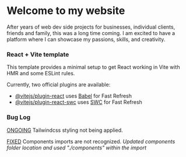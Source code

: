 # Welcome to my website
After years of web dev side projects for businesses, individual clients, friends and family, this was a long time coming. I am excited to have a platform where I can showcase my passions, skills, and creativity.


### React + Vite template
This template provides a minimal setup to get React working in Vite with HMR and some ESLint rules.

Currently, two official plugins are available:

- [@vitejs/plugin-react](https://github.com/vitejs/vite-plugin-react/blob/main/packages/plugin-react/README.md) uses [Babel](https://babeljs.io/) for Fast Refresh
- [@vitejs/plugin-react-swc](https://github.com/vitejs/vite-plugin-react-swc) uses [SWC](https://swc.rs/) for Fast Refresh

### Bug Log
<ins>ONGOING</ins>
Tailwindcss styling not being applied.

<ins>FIXED</ins>
Components imports are not recognized. *Updated components folder location and used "./components" within the import*

